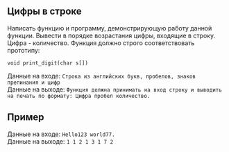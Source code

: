 ## Цифры в строке
Написать функцию и программу, демонстрирующую работу данной функции.
Вывести в порядке возрастания цифры, входящие в строку. Цифра - количество. Функция должно строго соответствовать прототипу:

`void print_digit(char s[])`

Данные на входе: 	`Строка из английских букв, пробелов, знаков препинания и цифр`  
Данные на выходе: 	`Функция должна принимать на вход строку и выводить на печать по формату: Цифра пробел количество.` 

## Пример
Данные на входе: 	`Hello123 world77.`  
Данные на выходе: 	`1 1 2 1 3 1 7 2`